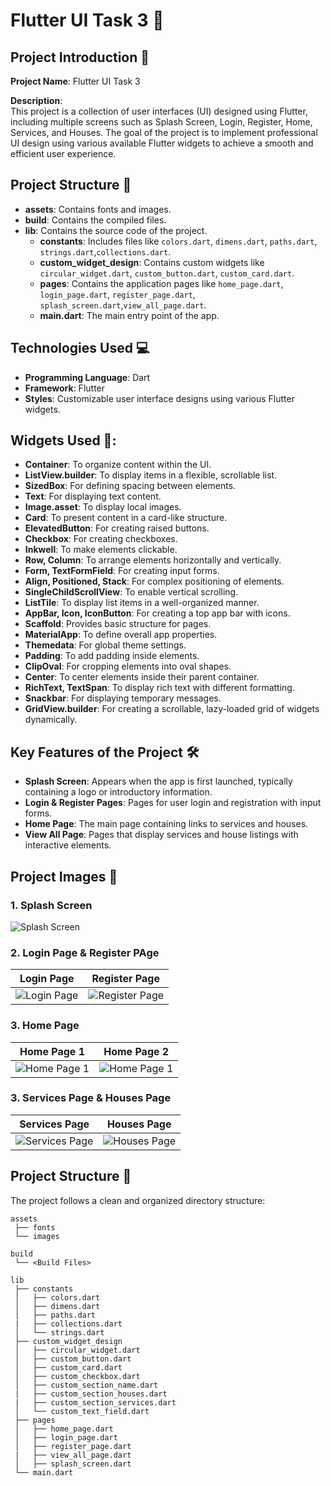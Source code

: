 # Flutter UI Task 3 🚀

## Project Introduction 🎯

**Project Name**: Flutter UI Task 3

**Description**:  
This project is a collection of user interfaces (UI) designed using Flutter, including multiple screens such as Splash Screen, Login, Register, Home, Services, and Houses. The goal of the project is to implement professional UI design using various available Flutter widgets to achieve a smooth and efficient user experience.

## Project Structure 📂

- **assets**: Contains fonts and images.
- **build**: Contains the compiled files.
- **lib**: Contains the source code of the project.
  - **constants**: Includes files like `colors.dart`, `dimens.dart`, `paths.dart`, `strings.dart`,`collections.dart`.
  - **custom_widget_design**: Contains custom widgets like `circular_widget.dart`, `custom_button.dart`, `custom_card.dart`.
  - **pages**: Contains the application pages like `home_page.dart`, `login_page.dart`, `register_page.dart`, `splash_screen.dart`,`view_all_page.dart`.
  - **main.dart**: The main entry point of the app.

## Technologies Used 💻

- **Programming Language**: Dart
- **Framework**: Flutter
- **Styles**: Customizable user interface designs using various Flutter widgets.

## Widgets Used 🔧:

- **Container**: To organize content within the UI.
- **ListView.builder**: To display items in a flexible, scrollable list.
- **SizedBox**: For defining spacing between elements.
- **Text**: For displaying text content.
- **Image.asset**: To display local images.
- **Card**: To present content in a card-like structure.
- **ElevatedButton**: For creating raised buttons.
- **Checkbox**: For creating checkboxes.
- **Inkwell**: To make elements clickable.
- **Row, Column**: To arrange elements horizontally and vertically.
- **Form, TextFormField**: For creating input forms.
- **Align, Positioned, Stack**: For complex positioning of elements.
- **SingleChildScrollView**: To enable vertical scrolling.
- **ListTile**: To display list items in a well-organized manner.
- **AppBar, Icon, IconButton**: For creating a top app bar with icons.
- **Scaffold**: Provides basic structure for pages.
- **MaterialApp**: To define overall app properties.
- **Themedata**: For global theme settings.
- **Padding**: To add padding inside elements.
- **ClipOval**: For cropping elements into oval shapes.
- **Center**: To center elements inside their parent container.
- **RichText, TextSpan**: To display rich text with different formatting.
- **Snackbar**: For displaying temporary messages.
- **GridView.builder**: For creating a scrollable, lazy-loaded grid of widgets dynamically.

## Key Features of the Project 🛠️

- **Splash Screen**: Appears when the app is first launched, typically containing a logo or introductory information.
- **Login & Register Pages**: Pages for user login and registration with input forms.
- **Home Page**: The main page containing links to services and houses.
- **View All Page**: Pages that display services and house listings with interactive elements.

## Project Images 📸

### 1. Splash Screen 

![Splash Screen](assets/images/splash_screen.png) 

### 2. Login Page & Register PAge 

| Login Page | Register Page |
| --- | --- |
| ![Login Page](assets/images/login_page.png) | ![Register Page](assets/images/register_page.png) |

### 3. Home Page

| Home Page 1 | Home Page 2 |
| --- | --- |
| ![Home Page 1](assets/images/home_page1.png) | ![Home Page 1](assets/images/home_page2.png) |

### 3. Services Page & Houses Page

| Services Page | Houses Page |
| --- | --- |
| ![Services Page](assets/images/services_page.png) | ![Houses Page](assets/images/houses_page.png) |

## Project Structure 📁

The project follows a clean and organized directory structure:

```plaintext
assets
 ├── fonts
 └── images

build
 └── <Build Files>

lib
 ├── constants
 │   ├── colors.dart
 │   ├── dimens.dart
 │   ├── paths.dart
 |   ├── collections.dart
 │   └── strings.dart    
 ├── custom_widget_design
 │   ├── circular_widget.dart
 │   ├── custom_button.dart
 │   ├── custom_card.dart
 │   ├── custom_checkbox.dart
 │   ├── custom_section_name.dart
 |   ├── custom_section_houses.dart
 |   ├── custom_section_services.dart
 │   └── custom_text_field.dart
 ├── pages
 │   ├── home_page.dart
 │   ├── login_page.dart
 │   ├── register_page.dart
 |   ├── view_all_page.dart
 │   ├── splash_screen.dart
 └── main.dart
